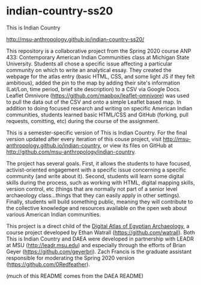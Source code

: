 indian-country-ss20
====

This is Indian Country

http://msu-anthropology.github.io/indian-country-ss20/

This repository is a collaborative project from the Spring 2020 course ANP 433: Contemporary American Indian Communities class at Michigan State University. Students all chose a specific issue affecting a particular community on which to write an analytical essay. They created the webpage for the atlas entry (basic HTML, CSS, and some light JS if they felt ambitious), added the pin to the map by adding their site's information (Lat/Lon, time period, brief site description) to a CSV via Google Docs.  Leaflet Omnivore (https://github.com/mapbox/leaflet-omnivore) was used to pull the data out of the CSV and onto a simple Leaflet based map.  In addition to doing focused research and writing on specific American Indian communities, students learned basic HTML/CSS and GitHub (forking, pull requests, comitting, etc) during the course of the assignment.  

This is a semester-specific version of This is Indian Country. For the final version updated after every iteration of this couse project, visit http://msu-anthropology.github.io/indian-country, or view its files on GitHub at http://github.com/msu-anthropology/indian-country.

The project has several goals.  First, it allows the students to have focused, activist-oriented engagement with a specific issue concerning a specific community (and write about it).  Second, students will learn some digital skills during the process, such as working with HTML, digital mapping skills, version control, etc (things that are normally not part of a senior level archaeology class...things that they can easily apply in other settings). Finally, students will build something public, meaning they will contribute to the collective knowledge and resources available on the open web about various American Indian communities.

This project is a direct child of the [Digital Atlas of Egyptian Archaeology](https://github.com/msu-anthropology/daea), a course project developed by Ethan Watrall (https://github.com/watrall). Both This is Indian Country and DAEA were developed in partnership with LEADR at MSU (http://leadr.msu.edu) and especially through the efforts of Brian Geyer (https://github.com/geyerbri). Zach Francis is the graduate assistant responsible for moderating the Spring 2020 version (https://github.com/0Redfeather).

(much of this README comes from the DAEA README)
